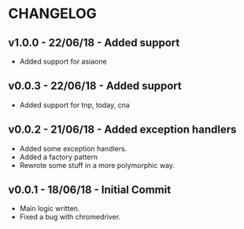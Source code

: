# CHANGELOG

## v1.0.0 - 22/06/18 - Added support

* Added support for asiaone

## v0.0.3 - 22/06/18 - Added support

* Added support for tnp, today, cna

## v0.0.2 - 21/06/18 - Added exception handlers

* Added some exception handlers.
* Added a factory pattern
* Rewrote some stuff in a more polymorphic way. 

## v0.0.1 - 18/06/18 - Initial Commit

* Main logic written.
* Fixed a bug with chromedriver.
